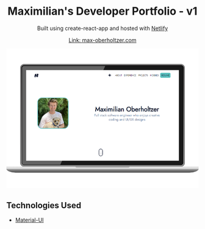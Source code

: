 <h1 align="center">
  Maximilian's Developer Portfolio - v1
</h1>

<p align="center">
  Built using create-react-app and hosted with <a href="https://netlify.com">Netlify</>
</p>

<p align="center">
  Link: <a href="https://max-oberholtzer.com">max-oberholtzer.com</a>
</p>
 
<p align="center">
  <img src="https://github.com/Maximilian-Oberholtzer/maximilian-portfolio/blob/main/public/MaximilianPortfolio.png" />  
</p>

<h2>
  Technologies Used
</h2>

 <ul>
   <li>
      <a href="https://mui.com">Material-UI</a>
   </li>
 </ul>

